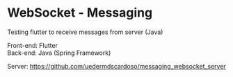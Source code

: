 # WebSocket - Messaging

Testing flutter to receive messages from server (Java)

Front-end: Flutter <br />
Back-end: Java (Spring Framework)

Server: https://github.com/uedermdscardoso/messaging_websocket_server
